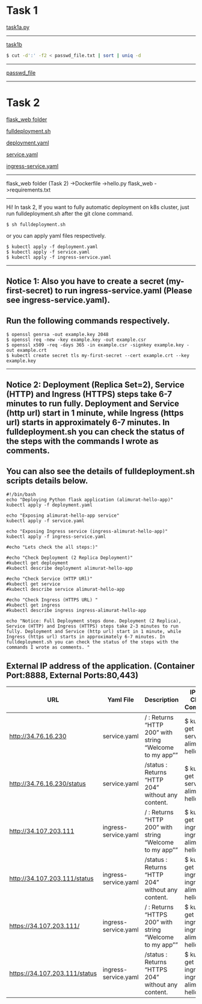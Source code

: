 Task 1
=========
[task1a.py](https://github.com/alimuratunsal/tasks/blob/master/task1a.py) 

------------------------------------------------------------------------------------------------------
[task1b](https://github.com/alimuratunsal/tasks/blob/master/task1b)
```bash
$ cut -d':' -f2 < passwd_file.txt | sort | uniq -d
```
------------------------------------------------------------------------------------------------------
[passwd_file](https://github.com/alimuratunsal/tasks/blob/master/passwd_file.txt)

------------------------------------------------------------------------------------------------------

Task 2
=========
[flask_web folder](https://github.com/alimuratunsal/tasks/tree/master/flask_web) 

[fulldeployment.sh](https://github.com/alimuratunsal/tasks/blob/master/fulldeployment.sh) 

[deployment.yaml](https://github.com/alimuratunsal/tasks/blob/master/deployment.yaml) 

[service.yaml](https://github.com/alimuratunsal/tasks/blob/master/service.yaml) 

[ingress-service.yaml	](https://github.com/alimuratunsal/tasks/blob/master/ingress-service.yaml)

------------------------------------------------------------------------------------------------------

flask_web folder (Task 2) 
->Dockerfile
->hello.py	flask_web
->requirements.txt

------------------------------------------------------------------------------------------------------
Hi!
In task 2, If you want to fully automatic deployment on k8s cluster, just run fulldeployment.sh after the git clone command.
  ```
  $ sh fulldeployment.sh
  ```
or you can apply yaml files respectively.
  ```
  $ kubectl apply -f deployment.yaml
  $ kubectl apply -f service.yaml
  $ kubectl apply -f ingress-service.yaml
  ```
---
Notice 1: Also you have to create a secret (my-first-secret) to run ingress-service.yaml (Please see ingress-service.yaml).
---
Run the following commands respectively.
---
  ```
  $ openssl genrsa -out example.key 2048
  $ openssl req -new -key example.key -out example.csr
  $ openssl x509 -req -days 365 -in example.csr -signkey example.key -out example.crt
  $ kubectl create secret tls my-first-secret --cert example.crt --key example.key

  ```
---
Notice 2: Deployment (Replica Set=2), Service (HTTP) and Ingress (HTTPS) steps take 6-7 minutes to run fully. Deployment and Service (http url) start in 1 minute, while Ingress (https url) starts in approximately 6-7 minutes. In fulldeployment.sh you can check the status of the steps with the commands I wrote as comments.
---
  

 You can also see the details of fulldeployment.sh scripts details below.
--
 ```
#!/bin/bash
echo "Deploying Python flask application (alimurat-hello-app)"
kubectl apply -f deployment.yaml

echo "Exposing alimurat-hello-app service"
kubectl apply -f service.yaml

echo "Exposing Ingress service (ingress-alimurat-hello-app)"
kubectl apply -f ingress-service.yaml

#echo "Lets check the all steps:)"

#echo "Check Deployment (2 Replica Deployment)"
#kubectl get deployment
#kubectl describe deployment alimurat-hello-app

#echo "Check Service (HTTP URl)"
#kubectl get service
#kubectl describe service alimurat-hello-app

#echo "Check Ingress (HTTPS URL) "
#kubectl get ingress
#kubectl describe ingress ingress-alimurat-hello-app

echo "Notice: Full Deployment steps done. Deployment (2 Replica), Service (HTTP) and Ingress (HTTPS) steps take 2-3 minutes to run fully. Deployment and Service (http url) start in 1 minute, while Ingress (https url) starts in approximately 6-7 minutes. In fulldeployment.sh you can check the status of the steps with the commands I wrote as comments. "
```
External IP address of the application. (Container Port:8888, External Ports:80,443)
-----
| URL | Yaml File | Description | IP:Port Check Command |
|----------|-------------|-------------|-------------|
| http://34.76.16.230 | service.yaml | / : Returns “HTTP 200” with string “Welcome to my app”” | $ kubectl get service alimurat-hello-app |
| http://34.76.16.230/status | service.yaml| /status : Returns “HTTP 204” without any content. | $ kubectl get service alimurat-hello-app |
| http://34.107.203.111 | ingress-service.yaml | / : Returns “HTTP 200” with string “Welcome to my app”” | $ kubectl get ingress ingress-alimurat-hello-app|
| http://34.107.203.111/status | ingress-service.yaml | /status : Returns “HTTP 204” without any content. | $ kubectl get ingress ingress-alimurat-hello-app |
| https://34.107.203.111/ | ingress-service.yaml | / : Returns “HTTPS 200” with string “Welcome to my app”” | $ kubectl get ingress ingress-alimurat-hello-app |
| https://34.107.203.111/status | ingress-service.yaml | /status : Returns “HTTPS 204” without any content. | $ kubectl get ingress ingress-alimurat-hello-app |
